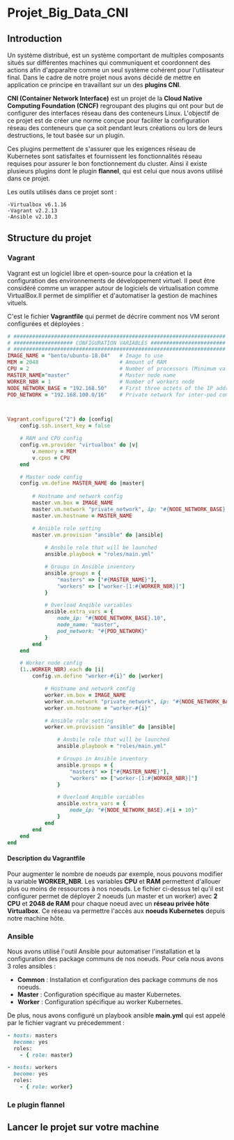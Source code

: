 # Projet_Big_Data_CNI
## Introduction 
Un système distribué, est un système comportant de multiples composants situés sur différentes machines qui communiquent et coordonnent des actions afin d'apparaître comme un seul système cohérent pour l'utilisateur final. Dans le cadre de notre projet nous avons décidé de mettre en application ce principe en travaillant sur un des **plugins CNI**.

**CNI (Container Network Interface)** est un projet de la **Cloud Native Computing Foundation (CNCF)** regroupant des plugins qui ont pour but de configurer des interfaces réseau dans des conteneurs Linux. L'objectif de ce projet est de créer une norme conçue pour faciliter la configuration réseau des conteneurs que ça soit pendant leurs créations ou lors de leurs destructions, le tout basée sur un plugin.

Ces plugins permettent de s'assurer que les exigences réseau de Kubernetes sont satisfaites et fournissent les fonctionnalités réseau requises pour assurer le bon fonctionnement du cluster. Ainsi il existe plusieurs plugins dont le plugin **flannel**, qui est celui que nous avons utilisé dans ce projet.

Les outils utilisés dans ce projet sont : 
```
-Virtualbox v6.1.16
-Vagrant v2.2.13
-Ansible v2.10.3
```
## Structure du projet 

### Vagrant 
Vagrant est un logiciel libre et open-source pour la création et la configuration des environnements de développement virtuel. Il peut être considéré comme un wrapper autour de logiciels de virtualisation comme VirtualBox.Il permet de simplifier et d'automatiser la gestion de machines vituels.

C'est le fichier **Vagrantfile** qui permet de décrire comment nos VM seront configurées et déployées : 

```ruby 
# ####################################################################
# ################### CONFIGURATION VARIABLES ########################
# ####################################################################
IMAGE_NAME = "bento/ubuntu-18.04"   # Image to use
MEM = 2048                          # Amount of RAM
CPU = 2                             # Number of processors (Minimum value of 2 otherwise it will not work)
MASTER_NAME="master"                # Master node name
WORKER_NBR = 1                      # Number of workers node
NODE_NETWORK_BASE = "192.168.50"    # First three octets of the IP address that will be assign to all type of nodes
POD_NETWORK = "192.168.100.0/16"    # Private network for inter-pod communication



Vagrant.configure("2") do |config|
    config.ssh.insert_key = false

    # RAM and CPU config
    config.vm.provider "virtualbox" do |v|
        v.memory = MEM
        v.cpus = CPU
    end

    # Master node config
    config.vm.define MASTER_NAME do |master|
        
        # Hostname and network config
        master.vm.box = IMAGE_NAME
        master.vm.network "private_network", ip: "#{NODE_NETWORK_BASE}.10"
        master.vm.hostname = MASTER_NAME

        # Ansible role setting
        master.vm.provision "ansible" do |ansible|
            
            # Ansbile role that will be launched
            ansible.playbook = "roles/main.yml"

            # Groups in Ansible inventory
            ansible.groups = {
                "masters" => ["#{MASTER_NAME}"],
                "workers" => ["worker-[1:#{WORKER_NBR}]"]
            }

            # Overload Anqible variables
            ansible.extra_vars = {
                node_ip: "#{NODE_NETWORK_BASE}.10",
                node_name: "master",
                pod_network: "#{POD_NETWORK}"
            }
        end
    end

    # Worker node config
    (1..WORKER_NBR).each do |i|
        config.vm.define "worker-#{i}" do |worker|

            # Hostname and network config
            worker.vm.box = IMAGE_NAME
            worker.vm.network "private_network", ip: "#{NODE_NETWORK_BASE}.#{i + 10}"
            worker.vm.hostname = "worker-#{i}"

            # Ansible role setting
            worker.vm.provision "ansible" do |ansible|

                # Ansbile role that will be launched
                ansible.playbook = "roles/main.yml"

                # Groups in Ansible inventory
                ansible.groups = {
                    "masters" => ["#{MASTER_NAME}"],
                    "workers" => ["worker-[1:#{WORKER_NBR}]"]
                }

                # Overload Anqible variables
                ansible.extra_vars = {
                    node_ip: "#{NODE_NETWORK_BASE}.#{i + 10}"
                }
            end
        end
    end
end

```

#### Description du Vagrantfile 
Pour augmenter le nombre de noeuds par exemple, nous pouvons modifier la variable **WORKER_NBR**. Les variables **CPU** et **RAM** permettent d'allouer plus ou moins de ressources à nos noeuds. 
Le fichier ci-dessus tel qu'il est configurer permet de déployer 2 noeuds (un master et un worker) avec **2 CPU** et **2048 de RAM** pour chaque noeud avec un **réseau privée hôte Virtualbox**. Ce réseau va permettre l'accès aux **noeuds Kubernetes** depuis notre machine hôte.

### Ansible 

Nous avons utilisé l'outil Ansible pour automatiser l'installation et la configuration des package communs de nos noeuds.
Pour cela nous avons 3 roles ansibles : 

- **Common** : Installation et configuration des package communs de nos noeuds.
- **Master** : Configuration spécifique au master Kubernetes.
- **Worker** : Configuration spécifique au worker Kubernetes.

De plus, nous avons configuré un playbook ansible **main.yml** qui est appelé par le fichier vagrant vu précedemment : 

```ruby
- hosts: masters
  become: yes
  roles:
    - { role: master}   

- hosts: workers
  become: yes
  roles:
    - { role: worker}
```


### Le plugin flannel 


## Lancer le projet sur votre machine 
